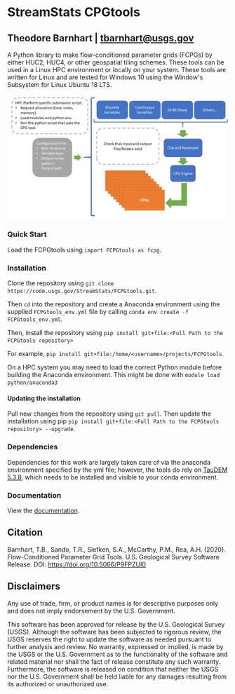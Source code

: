 # StreamStats CPGtools
## Theodore Barnhart | tbarnhart@usgs.gov

A Python library to make flow-conditioned parameter grids (FCPGs) by either HUC2, HUC4, or other geospatial tiling schemes. These tools can be used in a Linux HPC environment or locally on your system. These tools are written for Linux and are tested for Windows 10 using the Window's Subsystem for Linux Ubuntu 18 LTS.

![package structure](./img/CPG_tool_structure.png)

### Quick Start
Load the FCPGtools using `import FCPGtools as fcpg`.

### Installation

Clone the repository using `git clone https://code.usgs.gov/StreamStats/FCPGtools.git`.

Then `cd` into the repository and create a Anaconda environment using the supplied `FCPGtools_env.yml` file by calling `conda env create -f FCPGtools_env.yml`.

Then, install the repository using `pip install git+file:<Full Path to the FCPGtools repository>`

For example, `pip install git+file:/home/<username>/projects/FCPGtools`

On a HPC system you may need to load the correct Python module before building the Anaconda environment. This might be done with `module load python/anaconda3`

#### Updating the installation

Pull new changes from the repository using `git pull`. Then update the installation using pip `pip install git+file:<Full Path to the FCPGtools repository> --upgrade`.

### Dependencies

Dependencies for this work are largely taken care of via the anaconda environment specified by the yml file; however, the tools do rely on [TauDEM 5.3.8](https://github.com/dtarb/TauDEM/tree/v5.3.8), which needs to be installed and visible to your conda environment.

### Documentation

View the [documentation](https://code.usgs.gov/StreamStats/FCPGtools/-/blob/master/documentation/html/index.html).

## Citation

Barnhart, T.B., Sando, T.R., Siefken, S.A., McCarthy, P.M., Rea, A.H. (2020). Flow-Conditioned Parameter Grid Tools. U.S. Geological Survey Software Release. DOI: https://doi.org/10.5066/P9FPZUI0

## Disclaimers

Any use of trade, firm, or product names is for descriptive purposes only and does not imply endorsement by the U.S. Government.

This software has been approved for release by the U.S. Geological Survey (USGS). Although the software has been subjected to rigorous review, the USGS reserves the right to update the software as needed pursuant to further analysis and review. No warranty, expressed or implied, is made by the USGS or the U.S. Government as to the functionality of the software and related material nor shall the fact of release constitute any such warranty. Furthermore, the software is released on condition that neither the USGS nor the U.S. Government shall be held liable for any damages resulting from its authorized or unauthorized use.